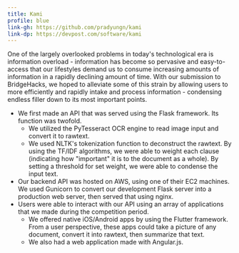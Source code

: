 ```yaml
---
title: Kami
profile: blue
link-gh: https://github.com/pradyungn/kami
link-dp: https://devpost.com/software/kami
---
```

One of the largely overlooked problems in today's technological era is information overload - information has become so pervasive and easy-to-access that our lifestyles demand us to consume increasing amounts of information in a rapidly declining amount of time. With our submission to BridgeHacks, we hoped to alleviate some of this strain by allowing users to more efficiently and rapidly intake and process information - condensing endless filler down to its most important points.
* We first made an API that was served using the Flask framework. Its function was twofold.
  * We utilized the PyTesseract OCR engine to read image input and convert it to rawtext.
  * We used NLTK's tokenization function to deconstruct the rawtext. By using the TF/IDF algorithms, we were able to weight each clause (indicating how "important" it is to the document as a whole). By setting a threshold for set weight, we were able to condense the input text.
* Our backend API was hosted on AWS, using one of their EC2 machines. We used Gunicorn to convert our development Flask server into a production web server, then served that using nginx.
* Users were able to interact with our API using an array of applications that we made during the competition period.
  * We offered native iOS/Android apps by using the Flutter framework. From a user perspective, these apps could take a picture of any document, convert it into rawtext, then summarize that text.
  * We also had a web application made with Angular.js.
